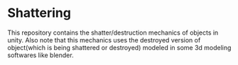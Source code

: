# Shattering
This repository contains the shatter/destruction mechanics of objects in unity.
Also note that this mechanics uses the destroyed version of object(which is being shattered or destroyed) modeled in some 3d modeling softwares like blender.
